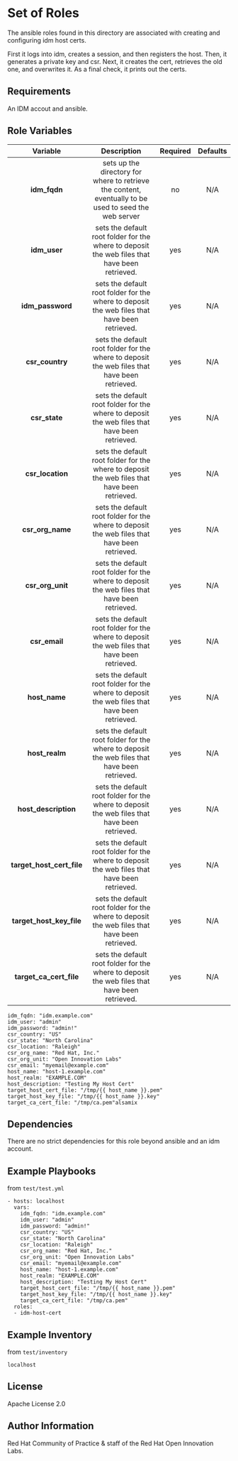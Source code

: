 Set of Roles
============

The ansible roles found in this directory are associated with creating and configuring idm host certs.

First it logs into idm, creates a session, and then registers the host. Then, it generates a private key and csr. Next, it creates the cert, retrieves the old one, and overwrites it. As a final check, it prints out the certs.

Requirements
------------

An IDM accout and ansible.

Role Variables
--------------
| Variable | Description | Required | Defaults |
|:--------:|:-----------:|:--------:|:--------:|
|**idm_fqdn**| sets up the directory for where to retrieve the content, eventually to be used to seed the web server | no | N/A |
|**idm_user**| sets the default root folder for the where to deposit the web files that have been retrieved. | yes | N/A |
|**idm_password**| sets the default root folder for the where to deposit the web files that have been retrieved. | yes | N/A |
|**csr_country**| sets the default root folder for the where to deposit the web files that have been retrieved. | yes | N/A |
|**csr_state**| sets the default root folder for the where to deposit the web files that have been retrieved. | yes | N/A |
|**csr_location**| sets the default root folder for the where to deposit the web files that have been retrieved. | yes | N/A |
|**csr_org_name**| sets the default root folder for the where to deposit the web files that have been retrieved. | yes | N/A |
|**csr_org_unit**| sets the default root folder for the where to deposit the web files that have been retrieved. | yes | N/A |
|**csr_email**| sets the default root folder for the where to deposit the web files that have been retrieved. | yes | N/A |
|**host_name**| sets the default root folder for the where to deposit the web files that have been retrieved. | yes | N/A |
|**host_realm**| sets the default root folder for the where to deposit the web files that have been retrieved. | yes | N/A |
|**host_description**| sets the default root folder for the where to deposit the web files that have been retrieved. | yes | N/A |
|**target_host_cert_file**| sets the default root folder for the where to deposit the web files that have been retrieved. | yes | N/A |
|**target_host_key_file**| sets the default root folder for the where to deposit the web files that have been retrieved. | yes | N/A |
|**target_ca_cert_file**| sets the default root folder for the where to deposit the web files that have been retrieved. | yes | N/A |

```
idm_fqdn: "idm.example.com"
idm_user: "admin"
idm_password: "admin!"
csr_country: "US"
csr_state: "North Carolina"
csr_location: "Raleigh"
csr_org_name: "Red Hat, Inc."
csr_org_unit: "Open Innovation Labs"
csr_email: "myemail@example.com"
host_name: "host-1.example.com"
host_realm: "EXAMPLE.COM"
host_description: "Testing My Host Cert"
target_host_cert_file: "/tmp/{{ host_name }}.pem"
target_host_key_file: "/tmp/{{ host_name }}.key"
target_ca_cert_file: "/tmp/ca.pem"alsamix

```

Dependencies
------------
There are no strict dependencies for this role beyond ansible and an idm account.

Example Playbooks
----------------

from ```test/test.yml```

```
- hosts: localhost
  vars:
    idm_fqdn: "idm.example.com"
    idm_user: "admin"
    idm_password: "admin!"
    csr_country: "US"
    csr_state: "North Carolina"
    csr_location: "Raleigh"
    csr_org_name: "Red Hat, Inc."
    csr_org_unit: "Open Innovation Labs"
    csr_email: "myemail@example.com"
    host_name: "host-1.example.com"
    host_realm: "EXAMPLE.COM"
    host_description: "Testing My Host Cert"
    target_host_cert_file: "/tmp/{{ host_name }}.pem"
    target_host_key_file: "/tmp/{{ host_name }}.key"
    target_ca_cert_file: "/tmp/ca.pem"
  roles:
  - idm-host-cert
```

Example Inventory
----------------

from ```test/inventory```
```
localhost
```

License
-------

Apache License 2.0


Author Information
------------------

Red Hat Community of Practice & staff of the Red Hat Open Innovation Labs.
